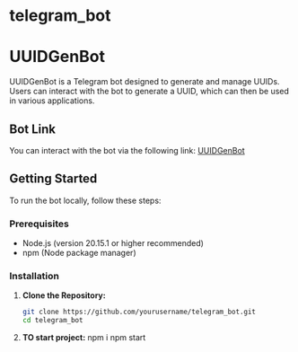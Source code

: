 # telegram_bot
# UUIDGenBot

UUIDGenBot is a Telegram bot designed to generate and manage UUIDs. Users can interact with the bot to generate a UUID, which can then be used in various applications.

## Bot Link

You can interact with the bot via the following link: [UUIDGenBot](https://t.me/UUIDGenBot)

## Getting Started

To run the bot locally, follow these steps:

### Prerequisites

- Node.js (version 20.15.1 or higher recommended)
- npm (Node package manager)

### Installation

1. **Clone the Repository:**

   ```bash
   git clone https://github.com/yourusername/telegram_bot.git
   cd telegram_bot
2. **TO start project:**
   npm i 
   npm start
